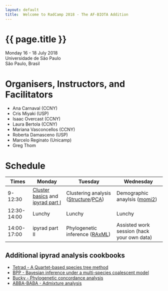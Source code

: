 ```yaml
---
layout: default
title:  Welcome to RadCamp 2018 - The AF-BIOTA Addition
---
```


# {{ page.title }}

Monday 16 - 18 July 2018\
Universidade de São Paulo\
São Paulo, Brasil

# Organisers, Instructors, and Facilitators

  - Ana Carnaval (CCNY)
  - Cris Miyaki (USP)
  - Isaac Overcast (CCNY)
  - Laura Bertola (CCNY)
  - Mariana Vasconcellos (CCNY)
  - Roberta Damasceno (USP)
  - Marcelo Reginato (Unicamp)
  - Greg Thom

# Schedule

Times            | Monday | Tuesday | Wednesday
-----            | ------ | ------- | ---------
9-12:30     | [Cluster basics](cluster_basics.md) and [ipyrad part I](full_tutorial_CLI.md) | Clustering analysis ([Structure](https://nbviewer.jupyter.org/github/radcamp/radcamp.github.io/blob/master/AF-Biota/cookbook-ipyrad-structure.ipynb)/[PCA]()) | Demographic anaylsis ([momi2](https://nbviewer.jupyter.org/github/radcamp/radcamp.github.io/blob/master/AF-Biota/cookbook-ipyrad-momi2.ipynb))
12:30-14:00 | Lunchy | Lunchy | Lunchy
14:00-17:00 |ipyrad part II | Phylogenetic inference ([RAxML](https://nbviewer.jupyter.org/github/radcamp/radcamp.github.io/blob/master/AF-Biota/cookbook-ipyrad-raxml.ipynb)) | Assisted work session (hack your own data)

## Additional ipyrad analysis cookbooks

* [Tetrad - A Quartet-based species tree method](https://nbviewer.jupyter.org/github/dereneaton/ipyrad/blob/master/tests/cookbook-tetrad.ipynb)
* [BPP - Bayesian inference under a multi-species coalescent model](https://nbviewer.jupyter.org/github/dereneaton/ipyrad/blob/master/tests/cookbook-bpp-species-delimitation.ipynb)
* [Bucky - Phylogenetic concordance analysis](https://nbviewer.jupyter.org/github/dereneaton/ipyrad/blob/master/tests/cookbook-bucky.ipynb)
* [ABBA-BABA - Admixture analysis](https://nbviewer.jupyter.org/github/dereneaton/ipyrad/blob/master/tests/cookbook-abba-baba.ipynb)
